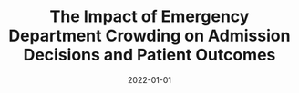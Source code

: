 ---
title: "The Impact of Emergency Department Crowding on Admission Decisions and Patient Outcomes"
authors:
  - admin
  - Junyan Wang
  - Zhankun Sun
  - Eddy Lang
date: 2022-01-01
doi: "10.1016/j.ajem.2021.10.049"
publication_types: ["article-journal"]
publication: "*The American Journal of Emergency Medicine*, Volume 51, Pages 163–168"

tags:
  - Emergency department crowding
  - Admission decisions
  - Patient outcomes
---